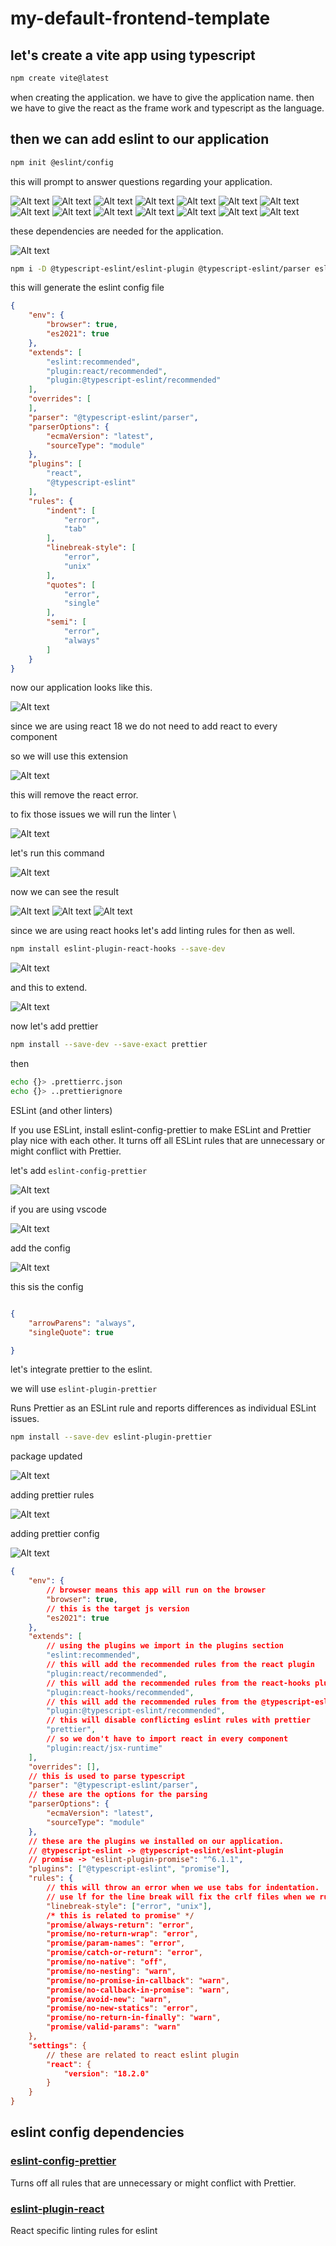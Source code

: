 # my-default-frontend-template
 
## let's create a vite app using typescript

```bash
npm create vite@latest
```
when creating the application.
we have to give the application name.
then we have to give the react as the frame work and typescript as the language.

## then we can add eslint to our application

```bash
npm init @eslint/config 
```

this will prompt to answer questions regarding your application.

![Alt text](docs/img/1.png)
![Alt text](docs/img/2.png)
![Alt text](docs/img/3.png)
![Alt text](docs/img/4.png)
![Alt text](docs/img/5.png)
![Alt text](docs/img/6.png)
![Alt text](docs/img/7.png)
![Alt text](docs/img/8.png)
![Alt text](docs/img/9.png)
![Alt text](docs/img/10.png)
![Alt text](docs/img/11.png)
![Alt text](docs/img/12.png)
![Alt text](docs/img/13.png)
![Alt text](docs/img/14.png)

these dependencies are needed for the application.

![Alt text](docs/img/15.png)

```bash
npm i -D @typescript-eslint/eslint-plugin @typescript-eslint/parser eslint eslint-plugin-react
```

this will generate the eslint config file

```json
{
    "env": {
        "browser": true,
        "es2021": true
    },
    "extends": [
        "eslint:recommended",
        "plugin:react/recommended",
        "plugin:@typescript-eslint/recommended"
    ],
    "overrides": [
    ],
    "parser": "@typescript-eslint/parser",
    "parserOptions": {
        "ecmaVersion": "latest",
        "sourceType": "module"
    },
    "plugins": [
        "react",
        "@typescript-eslint"
    ],
    "rules": {
        "indent": [
            "error",
            "tab"
        ],
        "linebreak-style": [
            "error",
            "unix"
        ],
        "quotes": [
            "error",
            "single"
        ],
        "semi": [
            "error",
            "always"
        ]
    }
}

```

now our application looks like this.

![Alt text](docs/img/16.png)

since we are using react 18 we do not need to add react to every component

so we will use this extension

![Alt text](docs/img/17.png)

this will remove the react error.

to fix those issues we will run the linter \

![Alt text](docs/img/18.png)

let's run this command

![Alt text](docs/img/19.png)

now we can see the result 

![Alt text](docs/img/20.png)
![Alt text](docs/img/21.png)
![Alt text](docs/img/22.png)

since we are using react hooks let's add linting rules for then as well.

```bash
npm install eslint-plugin-react-hooks --save-dev
```
![Alt text](docs/img/23.png)

and this to extend.

![Alt text](docs/img/24.png)


now let's add prettier


```bash
npm install --save-dev --save-exact prettier
```
then 
```bash
echo {}> .prettierrc.json
echo {}> ..prettierignore
```
ESLint (and other linters)

If you use ESLint, install eslint-config-prettier to make ESLint and Prettier play nice with each other. It turns off all ESLint rules that are unnecessary or might conflict with Prettier.

let's add `eslint-config-prettier`

![Alt text](docs/img/25.png)

if you are using vscode 

![Alt text](docs/img/26.png)

add the config

![Alt text](docs/img/27.png)


this sis the config
```json

{
    "arrowParens": "always",
    "singleQuote": true

}
```
let's integrate prettier to the eslint.

we will use `eslint-plugin-prettier `

Runs Prettier as an ESLint rule and reports differences as individual ESLint issues.


```bash
npm install --save-dev eslint-plugin-prettier
```

package updated

![Alt text](docs/img/28.png)

adding prettier rules

![Alt text](docs/img/29.png)

adding prettier config

![Alt text](docs/img/30.png)

































```json
{
    "env": {
        // browser means this app will run on the browser
		"browser": true,
        // this is the target js version
		"es2021": true
	},
	"extends": [
        // using the plugins we import in the plugins section
		"eslint:recommended",
        // this will add the recommended rules from the react plugin
		"plugin:react/recommended",
        // this will add the recommended rules from the react-hooks plugin
		"plugin:react-hooks/recommended",
        // this will add the recommended rules from the @typescript-eslint
		"plugin:@typescript-eslint/recommended",
        // this will disable conflicting eslint rules with prettier
		"prettier",
        // so we don't have to import react in every component
		"plugin:react/jsx-runtime"
	],
	"overrides": [],
    // this is used to parse typescript
	"parser": "@typescript-eslint/parser",
    // these are the options for the parsing
	"parserOptions": {
		"ecmaVersion": "latest",
		"sourceType": "module"
	},
    // these are the plugins we installed on our application.
    // @typescript-eslint -> @typescript-eslint/eslint-plugin
    // promise -> "eslint-plugin-promise": "^6.1.1",
	"plugins": ["@typescript-eslint", "promise"],
	"rules": {
        // this will throw an error when we use tabs for indentation.
        // use lf for the line break will fix the crlf files when we run the linter
		"linebreak-style": ["error", "unix"],
		/* this is related to promise" */
		"promise/always-return": "error",
		"promise/no-return-wrap": "error",
		"promise/param-names": "error",
		"promise/catch-or-return": "error",
		"promise/no-native": "off",
		"promise/no-nesting": "warn",
		"promise/no-promise-in-callback": "warn",
		"promise/no-callback-in-promise": "warn",
		"promise/avoid-new": "warn",
		"promise/no-new-statics": "error",
		"promise/no-return-in-finally": "warn",
		"promise/valid-params": "warn"
	},
	"settings": {
        // these are related to react eslint plugin
		"react": {
			"version": "18.2.0"
		}
	}
}

```

## eslint config dependencies

### [eslint-config-prettier](https://github.com/prettier/eslint-config-prettier/)
Turns off all rules that are unnecessary or might conflict with Prettier.
### [eslint-plugin-react](https://www.npmjs.com/package/eslint-plugin-react)

React specific linting rules for eslint